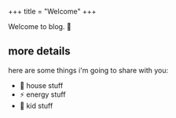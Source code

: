 +++
title = "Welcome"
+++

Welcome to blog. 🤪

## more details

here are some things i'm going to share with you:

* 🏡 house stuff
* ⚡️ energy stuff
* 👧 kid stuff
